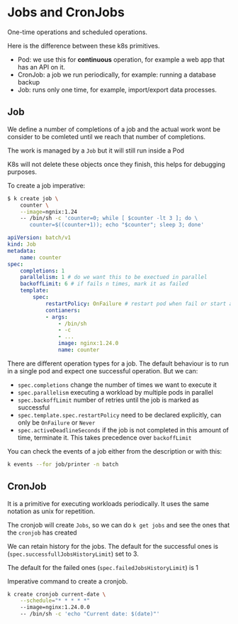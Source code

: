 # Jobs and CronJobs

<!-- toc -->

One-time operations and scheduled operations.

Here is the difference between these k8s primitives.
- Pod: we use this for __continuous__ operation, for example a web app that has
  an API on it.
- CronJob: a job we run periodically, for example: running a database backup
- Job: runs only one time, for example, import/export data processes.

## Job

We define a number of completions of a job and the actual work wont be consider
to be comleted until we reach that number of completions.

The work is managed by a `Job` but it will still run inside a Pod

K8s will not delete these objects once they finish, this helps for debugging
purposes.

To create a job imperative:
```bash
$ k create job \
    counter \
    --image=ngnix:1.24
    -- /bin/sh -c 'counter=0; while [ $counter -lt 3 ]; do \
       counter=$((counter+1)); echo "$counter"; sleep 3; done'
```

```yaml
apiVersion: batch/v1
kind: Job
metadata:
    name: counter
spec:
    completions: 1
    parallelism: 1 # do we want this to be exectued in parallel
    backoffLimit: 6 # if fails n times, mark it as failed
    template:
        spec:
            restartPolicy: OnFailure # restart pod when fail or start a new pod
            contianers:
            - args:
                - /bin/sh
                - -c
                - ...
                image: nginx:1.24.0
                name: counter

```

There are different operation types for a job. The default behaviour is to run
in a single pod and expect one successful operation. But we can:

- `spec.completions` change the number of times we want to execute it
- `spec.parallelism`  executing a workload by multiple pods in parallel
- `spec.backoffLimit` number of retries until the job is marked as successful
- `spec.template.spec.restartPolicy` need to be declared explicitly, can only
  be `OnFailure` or `Never`
- `spec.activeDeadlineSeconds` if the job is not completed in this amount of
  time, terminate it. This takes precedence over `backoffLimit`

You can check the events of a job either from the description or with this:

```bash
k events --for job/printer -n batch
```

## CronJob

It is a primitive for executing workloads periodically. It uses the same
notation as unix for repetition.

The cronjob will create `Jobs`, so we can do `k get jobs` and see the ones that
the `cronjob` has created

We can retain history for the jobs. The default for the successful ones is
(`spec.successfullJobsHistoryLimit`) set to 3.

The default for the failed ones (`spec.failedJobsHistoryLimit`) is 1


Imperative command to create a cronjob.
```bash
k create cronjob current-date \
    --schedule="* * * * *"
    --image=nginx:1.24.0.0
    -- /bin/sh -c 'echo "Current date: $(date)"'
```

